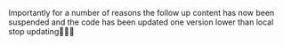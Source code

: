 Importantly for a number of reasons the follow up content has now been suspended and the code has been updated one version lower than local
stop updating🔺🔺🔺
